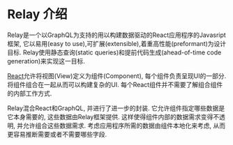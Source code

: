 # Relay 介绍
Relay是一个以GraphQL为支持的用以构建数据驱动的React应用程序的Javasript框架, 它以易用(easy to use),可扩展(extensible),着重高性能(preformant)为设计目标. Relay使用静态查询(static queries)和提前代码生成(ahead-of-time code generation)来实现这一目标.

[React](https://facebook.github.io/react/)允许将视图(View)定义为组件(Component), 每个组件负责呈现UI的一部分. 将组件组合在一起从而可以构建复杂的UI. 每个React组件并不需要了解组合组件的内部工作方式.

Relay混合React和GraphQL, 并进行了进一步的封装. 它允许组件指定哪些数据是它本身需要的, 这些数据由Relay框架提供. 这样使得组件内部的数据需求变得不透明, 并允许组合这些数据需求. 考虑应用程序所需的数据由组件本地化来考虑, 从而更容易推断需要或者不需要哪些字段.